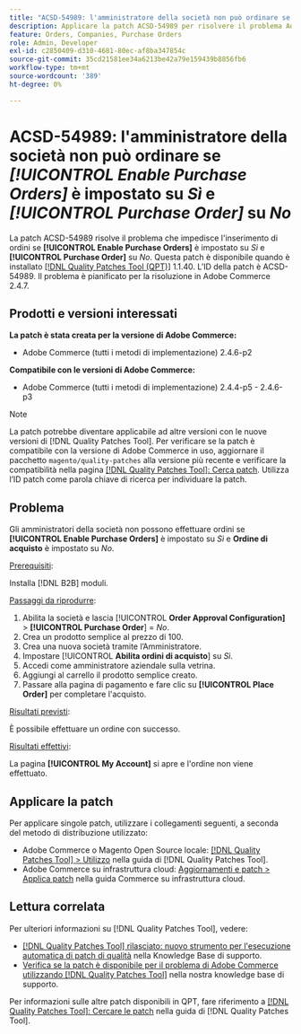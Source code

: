 ```yaml
---
title: "ACSD-54989: l'amministratore della società non può ordinare se [!UICONTROL Enable Purchase Orders] è impostato su Sì e [!UICONTROL Purchase Order] su No"
description: Applicare la patch ACSD-54989 per risolvere il problema Adobe Commerce che impedisce all'amministratore della società di effettuare ordini se [!UICONTROL Enable Purchase Orders] è impostato su Sì e [!UICONTROL Purchase Order] su No.
feature: Orders, Companies, Purchase Orders
role: Admin, Developer
exl-id: c2850409-d310-4681-80ec-af8ba347854c
source-git-commit: 35cd21581ee34a6213be42a79e159439b8856fb6
workflow-type: tm+mt
source-wordcount: '389'
ht-degree: 0%

---
```


# ACSD-54989: l&#39;amministratore della società non può ordinare se *[!UICONTROL Enable Purchase Orders]* è impostato su *Sì* e *[!UICONTROL Purchase Order]* su *No*

La patch ACSD-54989 risolve il problema che impedisce l&#39;inserimento di ordini se **[!UICONTROL Enable Purchase Orders]** è impostato su *Sì* e **[!UICONTROL Purchase Order]** su *No*. Questa patch è disponibile quando è installato [[!DNL Quality Patches Tool (QPT)]](/help/announcements/adobe-commerce-announcements/magento-quality-patches-released-new-tool-to-self-serve-quality-patches.md) 1.1.40. L’ID della patch è ACSD-54989. Il problema è pianificato per la risoluzione in Adobe Commerce 2.4.7.

## Prodotti e versioni interessati

**La patch è stata creata per la versione di Adobe Commerce:**

* Adobe Commerce (tutti i metodi di implementazione) 2.4.6-p2

**Compatibile con le versioni di Adobe Commerce:**

* Adobe Commerce (tutti i metodi di implementazione) 2.4.4-p5 - 2.4.6-p3

>[!NOTE]
>
>La patch potrebbe diventare applicabile ad altre versioni con le nuove versioni di [!DNL Quality Patches Tool]. Per verificare se la patch è compatibile con la versione di Adobe Commerce in uso, aggiornare il pacchetto `magento/quality-patches` alla versione più recente e verificare la compatibilità nella pagina [[!DNL Quality Patches Tool]: Cerca patch](https://experienceleague.adobe.com/tools/commerce-quality-patches/index.html). Utilizza l’ID patch come parola chiave di ricerca per individuare la patch.

## Problema

Gli amministratori della società non possono effettuare ordini se **[!UICONTROL Enable Purchase Orders]** è impostato su *Sì* e **Ordine di acquisto** è impostato su *No*.

<u>Prerequisiti</u>:

Installa [!DNL B2B] moduli.

<u>Passaggi da riprodurre</u>:

1. Abilita la società e lascia [!UICONTROL **Order Approval Configuration]** > **[!UICONTROL Purchase Order**] = *No*.
1. Crea un prodotto semplice al prezzo di 100.
1. Crea una nuova società tramite l’Amministratore.
1. Impostare [!UICONTROL **Abilita ordini di acquisto**] su *Sì*.
1. Accedi come amministratore aziendale sulla vetrina.
1. Aggiungi al carrello il prodotto semplice creato.
1. Passare alla pagina di pagamento e fare clic su **[!UICONTROL Place Order]** per completare l&#39;acquisto.

<u>Risultati previsti</u>:

È possibile effettuare un ordine con successo.

<u>Risultati effettivi</u>:

La pagina **[!UICONTROL My Account]** si apre e l&#39;ordine non viene effettuato.

## Applicare la patch

Per applicare singole patch, utilizzare i collegamenti seguenti, a seconda del metodo di distribuzione utilizzato:

* Adobe Commerce o Magento Open Source locale: [[!DNL Quality Patches Tool] > Utilizzo](https://experienceleague.adobe.com/docs/commerce-operations/tools/quality-patches-tool/usage.html) nella guida di [!DNL Quality Patches Tool].
* Adobe Commerce su infrastruttura cloud: [Aggiornamenti e patch > Applica patch](https://experienceleague.adobe.com/docs/commerce-cloud-service/user-guide/develop/upgrade/apply-patches.html) nella guida Commerce su infrastruttura cloud.

## Lettura correlata

Per ulteriori informazioni su [!DNL Quality Patches Tool], vedere:

* [[!DNL Quality Patches Tool] rilasciato: nuovo strumento per l&#39;esecuzione automatica di patch di qualità](/help/announcements/adobe-commerce-announcements/magento-quality-patches-released-new-tool-to-self-serve-quality-patches.md) nella Knowledge Base di supporto.
* [Verifica se la patch è disponibile per il problema di Adobe Commerce utilizzando  [!DNL Quality Patches Tool]](/help/support-tools/patches-available-in-qpt-tool/check-patch-for-magento-issue-with-magento-quality-patches.md) nella nostra knowledge base di supporto.

Per informazioni sulle altre patch disponibili in QPT, fare riferimento a [[!DNL Quality Patches Tool]: Cercare le patch](https://experienceleague.adobe.com/tools/commerce-quality-patches/index.html) nella guida di [!DNL Quality Patches Tool].
